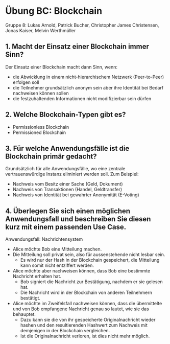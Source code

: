 # Übung BC: Blockchain

Gruppe 8: Lukas Arnold, Patrick Bucher, Christopher James Christensen, Jonas Kaiser, Melvin Werthmüller

## 1. Macht der Einsatz einer Blockchain immer Sinn?

Der Einsatz einer Blockchain macht dann Sinn, wenn:

* die Abwicklung in einem nicht-hierarchischem Netzwerk (Peer-to-Peer) erfolgen soll
* die Teilnehmer grundsätzlich anonym sein aber ihre Identität bei Bedarf nachweisen können sollen
* die festzuhaltenden Informationen nicht modifizierbar sein dürfen

## 2. Welche Blockchain-Typen gibt es?

* Permissionless Blockchain
* Permissioned Blockchain

## 3. Für welche Anwendungsfälle ist die Blockchain primär gedacht?

Grundsätzlich für alle Anwendungsfälle, wo eine zentrale vertrauenswürdige Instanz eliminiert werden soll. Zum Beispiel:

- Nachweis vom Besitz einer Sache (Geld, Dokument)
- Nachweis von Transaktionen (Handel, Geldtransfer)
- Nachweis von Identität bei gewahrter Anonymität (E-Voting)

## 4. Überlegen Sie sich einen möglichen Anwendungsfall und beschreiben Sie diesen kurz mit einem passenden Use Case.

Anwendungsfall: Nachrichtensystem

- Alice möchte Bob eine Mitteilung machen.
- Die Mitteilung soll privat sein, also für aussenstehende nicht lesbar sein.
    - Es wird nur der Hash in der Blockchain gespeichert, die Mitteilung kann somit nicht entziffert werden.
- Alice möchte aber nachweisen können, dass Bob eine bestimmte Nachricht erhalten hat.
    - Bob signiert die Nachricht zur Bestätigung, nachdem er sie gelesen hat.
    - Die Nachricht wird in der Blockchain von anderen Teilnehmern bestätigt.
- Alice möchte im Zweifelsfall nachweisen können, dass die übermittelte und von Bob empfangene Nachricht genau so lautet, wie sie das behauptet.
    - Dazu kann sie die von ihr gespeicherte Originalnachricht wieder hashen und den resultierenden Hashwert zum Nachweis mit demjenigen in der Blockchain vergleichen.
    - Ist die Originalnachricht verloren, ist dies nicht mehr möglich.
